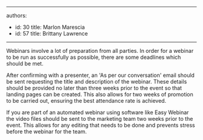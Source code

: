 

---
authors:
  - id: 30
    title: Marlon Marescia
  - id: 57
    title: Brittany Lawrence
---




<span class='intro'> <p>Webinars involve a lot of preparation from all parties. In order for a webinar to be run as successfully as possible, there are some deadlines which should be met.&#160;<br></p> </span>

<p></p><p>After confirming with a presenter, an 'As per our conversation' email should be sent requesting the title and description of the webinar. These details should be provided no later than three weeks prior to the event so that landing pages can be created. This also allows for&#160;two weeks of promotion to be carried out, ensuring the best attendance rate is achieved.&#160;​</p><p>If you are part of an automated webinar using software like Easy Webinar the video files&#160;should be sent to the marketing team two weeks prior to the event.&#160;This allows for any editing that needs to be done and prevents stress before the webinar for the team.​</p>


